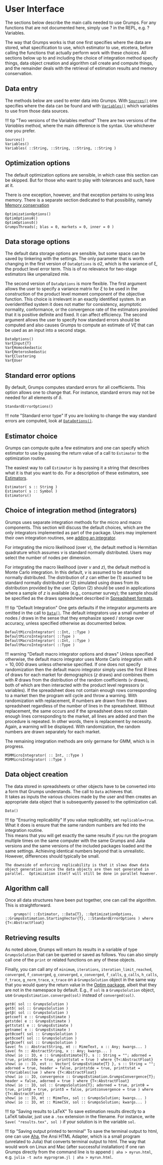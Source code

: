 # User Interface

The sections below describe the main calls needed to use Grumps.  For any functions that are not documented here, simply use ? in the REPL, e.g. ?Variables.

The way that Grumps works is that one first specifies where the data are stored, what specification to use, which estimator to use, etcetera, before calling the functions that actually perform work with these choices.  All sections below up to and including the choice of integration method specify things, data object creation and algorithm call create and compute things, and the remainder deals with the retrieval of estimation results and memory conservation.

## Data entry

The methods below are used to enter data into Grumps.  With [`Sources()`](@ref) one specifies where the data can be found and with [`Variables()`](@ref) which variables to use from those data sources.  

!!! tip "Two versions of the Variables method"
    There are two versions of the *Variables* method, where the main difference is the syntax.  Use whichever one you prefer.

```@docs
Sources()
Variables()
Variables( ::String, ::String, ::String, ::String )
```



## Optimization options

The default optimization options are sensible, in which case this section can be skipped.  But for those who want to play with tolerances and such, have at it.

There is one exception, however, and that exception pertains to using less memory.  There is a separate section dedicated to that possibility, namely [Memory conservation](@ref)

```@docs
OptimizationOptions()
OptimOptionsθ()
OptimOptionsδ()
GrumpsThreads(; blas = 0, markets = 0, inner = 0 )
```

## Data storage options

The default data storage options are sensible, but some space can be saved by tinkering with the settings.  The only parameter that is worth changing in the first version of `DataOptions` is
σ2, which is the variance of ξ, the product level error term.  This is of no relevance for two-stage estimators like unpenalized mle.

The second version of `DataOptions` is more flexible.  The first argument allows the user to specify a variance matrix for $ξ$ to be used in the construction of the product level moment component of the objective function.  This choice is irrelevant in an exactly identified system.  In an overidentified system it does not matter for consistency, asymptotic normality, conformance, or the convergence rate of the estimators provided that it is positive definite and fixed.  It can affect efficiency.  The second argument allows the user to specify how standard errors should be computed and also causes Grumps to compute an estimate of $V \xi$ that can be used as an input into a second stage.
```@docs
DataOptions()
VarξInput{T}
VarξHomoskedastic
VarξHeteroskedastic
VarξClustering
VarξUser
```

## Standard error options

By default, Grumps computes standard errors for all coefficients.  This option allows one to change that.  For instance, standard errors may not be needed for all elements of $\delta$.
```@docs
StandardErrorOptions()
```

!!! note "Standard error type"
    If you are looking to change the way standard errors are computed, look at [`DataOptions()`](@ref).

## Estimator choice

Grumps can compute quite a few estimators and one can specify which estimator to use by passing the return value of a call to `Estimator` to the optimization routine.

The easiest way to call `Estimator` is by passing it a string that describes what it is that you want to do. 
For a description of these estimators, see [Estimators](@ref).

```@docs
Estimator( s :: String )
Estimator( s :: Symbol )
Estimators()
```

## Choice of integration method (integrators)

Grumps uses separate integration methods for the micro and macro components. This section will discuss the default choices, which are the only integrators implemented as part of the package.  Users may implement their own integration routines, see [adding an integrator](@ref).   

For integrating the micro likelihood (over $\nu$), the default method is Hermitian quadrature which assumes $\nu$ is standard normally distributed. Users may select the number of nodes per dimension. 

For integrating the macro likelihood (over $\nu$ and $z$), the default method is Monte Carlo integration. In this default, $\nu$ is assumed to be standard normally distributed.  The distribution of $z$ can either be (1) assumed to be standard normally distributed or (2) simulated using draws from its distribution provided by the user. Option (2) should be used in applications where a sample of $z$ is available (e.g., consumer survey); the sample should be specified as the draws spreadsheet described in [Spreadsheet formats](@ref). 

!!! tip "Default Integration"
    One gets defaults if the integrator arguments are omitted in the call to [`Data()`](@ref).  The default integrators use a small number of nodes / draws in the sense that they emphasize speed / storage over accuracy, unless specified otherwise as documented below.


```@docs
DefaultMicroIntegrator( ::Int, ::Type )
DefaultMicroIntegrator( ::Type )
DefaultMacroIntegrator( ::Int, ::Type )
DefaultMacroIntegrator( ::Type )
```

!!! warning "Default macro integrator options and draws"
    Unless specified otherwise, the default macro integrator uses Monte Carlo integration with $R = 10,000$ draws unless otherwise specified.  If one does not specify randomization then the default macro integrator simply uses the first $R$ lines of draws for each market for demographics ($z$ draws) and combines them with $R$ draws from the distribution of the random coefficients ($\nu$ draws), both of which are then interacted with the product level regressors ($x$ variables).  If the spreadsheet does not contain enough rows corresponding to a market then the program will cycle and throw a warning.  With randomization with replacement, $R$ numbers are drawn from the draws spreadsheet regardless of the number of lines in the spreadsheet.  Without replacement, the same occurs and if the spreadsheet does not contain enough lines corresponding to the market, all lines are added and then the procedure is repeated.  In other words, there is replacement by necessity.  Again, a warning will be displayed. With randomization, the random numbers are drawn separately for each market.

The remaining integration methods are only germane for GMM, which is in progress.

```@docs
MSMMicroIntegrator( :: Int, ::Type )
MSMMicroIntegrator( ::Type )
```





## Data object creation

The data stored in spreadsheets or other objects have to be converted into a form that Grumps understands.  The call to `Data` achieves that.  
It takes as inputs the various choices made by the user and then creates an appropriate data object that is subsequently passed to the optimization call.

```@docs
Data()
```

!!! tip "Ensuring replicability"
    If you value replicability, set `replicable=true`. What it does is ensure that the same random numbers are fed into the integration routine.  
     This means that you will get exactly the same results if you run the program multiple times on the same computer with the same Grumps and Julia versions and the same versions of the included packages loaded and the same settings.  Achieving identical numbers beyond that is unrealistic.  However, differences should typically be small.
    
    The downside of enforcing replicability is that it slows down data object generation since the data objects are then not generated in parallel.  Optimization itself will still be done in parallel however.


## Algorithm call

Once all data structures have been put together, one can call the algorithm.  This is straightforward.
```@docs
    grumps!( ::Estimator, ::Data{T}, ::OptimizationOptions, ::GrumpsEstimation.StartingVector{T}, ::StandardErrorOptions ) where {T<:AbstractFloat}
```

## Retrieving results

As noted above, Grumps will return its results in a variable of type `GrumpsSolution` that can be queried or saved as follows.  You can also simply call one of the `print` or 
related functions on any of these objects.

Finally, you can call any of `minimum`, `iterations`, `iteration_limit_reached`, `converged`, `f_converged`, `g_converged`, `x_converged`, `f_calls`, `g_calls`, `h_calls`,
`f_trace`, `g_norm_trace`, `x_trace` on a `GrumpsSolution` object in the same way that you would query the return value in the [Optim package](https://github.com/JuliaNLSolvers/Optim.jl/), albeit that they are not in the namespace by default. E.g., if `sol` is a `GrumpsSolution` object,  use `GrumpsEstimation.converged(sol)` instead of `converged(sol)`.

```@docs
getθ( sol :: GrumpsSolution )
getδ( sol :: GrumpsSolution )
getβ( sol :: GrumpsSolution )
getcoef( e :: GrumpsEstimate )
getstde( e :: GrumpsEstimate )
gettstat( e :: GrumpsEstimate )
getname( e :: GrumpsEstimate )
getθcoef( sol :: GrumpsSolution )
getδcoef( sol :: GrumpsSolution )
getβcoef( sol :: GrumpsSolution )
Save( fn :: AbstractString, mt :: MimeText, x :: Any; kwargs... )
Save( fn :: AbstractString, x :: Any; kwargs... )
show( io :: IO, e :: GrumpsEstimate{T}, s :: String = ""; adorned = true, printstde = true, printtstat = true ) where {T<:AbstractFloat}
show( io :: IO, est :: Vector{ GrumpsEstimate{T} }, s :: String = ""; adorned = true, header = false, printstde = true, printtstat = trVariables()ue ) where {T<:AbstractFloat}
show( io :: IO, convergence :: GrumpsEstimation.GrumpsConvergence{T}; header = false, adorned = true ) where {T<:AbstractFloat}
show( io :: IO, sol :: GrumpsSolution{T}; adorned = true, printθ = true, printβ = true, printδ = false, printconvergence = true ) where {T<:AbstractFloat}
show( io :: IO, mt :: MimeTex, sol :: GrumpsSolution; kwargs... ) 
show( io :: IO, mt :: MimeCSV, sol :: GrumpsSolution; kwargs... ) 
```

!!! tip "Saving results to LaTeX"
    To save estimation results directly to a LaTeX tabular, just use a `.tex` extension in the filename.  For instance, write `Save( "results.tex", sol )` if your solution is in the variable `sol`.


!!! tip "Saving output printed to terminal"
    To save the terminal output to html, one can use [Aha](https://github.com/theZiz/aha), the Ansi HTML Adapter, which is a small program (unrelated to Julia) that converts terminal output to html.  The way that would work on Linux and Mac (after successful installation) if one ran Grumps directly from the command line is to append `| aha > myrun.html`, e.g. `julia -t auto myprogram.jl | aha > myrun.html`.